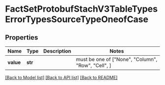 # FactSetProtobufStachV3TableTypesErrorTypesSourceTypeOneofCase


## Properties
Name | Type | Description | Notes
------------ | ------------- | ------------- | -------------
**value** | **str** |  |  must be one of ["None", "Column", "Row", "Cell", ]

[[Back to Model list]](../README.md#documentation-for-models) [[Back to API list]](../README.md#documentation-for-api-endpoints) [[Back to README]](../README.md)


